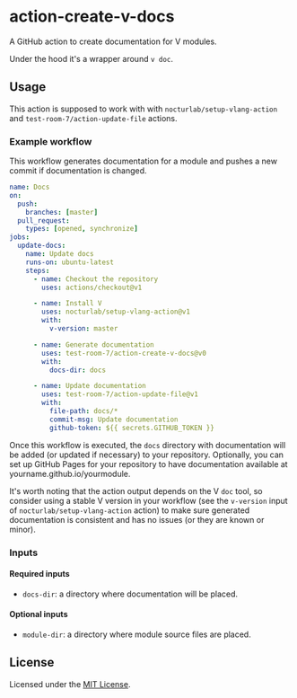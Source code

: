 # action-create-v-docs

A GitHub action to create documentation for V modules.

Under the hood it's a wrapper around `v doc`.

## Usage

This action is supposed to work with with `nocturlab/setup-vlang-action` and `test-room-7/action-update-file` actions.

### Example workflow

This workflow generates documentation for a module and pushes a new commit if documentation is changed.

```yml
name: Docs
on:
  push:
    branches: [master]
  pull_request:
    types: [opened, synchronize]
jobs:
  update-docs:
    name: Update docs
    runs-on: ubuntu-latest
    steps:
      - name: Checkout the repository
        uses: actions/checkout@v1

      - name: Install V
        uses: nocturlab/setup-vlang-action@v1
        with:
          v-version: master

      - name: Generate documentation
        uses: test-room-7/action-create-v-docs@v0
        with:
          docs-dir: docs

      - name: Update documentation
        uses: test-room-7/action-update-file@v1
        with:
          file-path: docs/*
          commit-msg: Update documentation
          github-token: ${{ secrets.GITHUB_TOKEN }}
```

Once this workflow is executed, the `docs` directory with documentation will be added (or updated if necessary) to your repository. Optionally, you can set up GitHub Pages for your repository to have documentation available at yourname.github.io/yourmodule.

It's worth noting that the action output depends on the V `doc` tool, so consider using a stable V version in your workflow (see the `v-version` input of `nocturlab/setup-vlang-action` action) to make sure generated documentation is consistent and has no issues (or they are known or minor).

### Inputs

#### Required inputs

- `docs-dir`: a directory where documentation will be placed.

#### Optional inputs

- `module-dir`: a directory where module source files are placed.

## License

Licensed under the [MIT License](./LICENSE.md).
